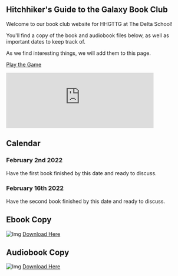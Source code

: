 ## Hitchhiker's Guide to the Galaxy Book Club

Welcome to our book club website for HHGTTG at The Delta School!

You'll find a copy of the book and audiobook files below, as well as important dates to keep track of.

As we find interesting things, we will add them to this page.

[Play the Game](https://www.bbc.co.uk/programmes/articles/1g84m0sXpnNCv84GpN2PLZG/the-game-30th-anniversary-edition)

<iframe width="400" src="https://www.youtube.com/embed/eLdiWe_HJv4" title="YouTube video player" frameborder="0" allow="accelerometer; autoplay; clipboard-write; encrypted-media; gyroscope; picture-in-picture" allowfullscreen></iframe>

## Calendar
### February 2nd 2022
Have the first book finished by this date and ready to discuss.

### February 16th 2022
Have the second book finished by this date and ready to discuss.

## Ebook Copy
![Img](https://images-na.ssl-images-amazon.com/images/I/91mmD12YyXL.jpg)
[Download Here](https://drive.google.com/file/d/15UUFY04A3w8y4RxhhA4ihyW5Fxogw4Tz/view?usp=sharing)

## Audiobook Copy
![Img](https://m.media-amazon.com/images/I/51b09NRSkiL.jpg)
[Download Here](https://drive.google.com/drive/folders/18CvI8WuO0DqnEh_ZkVz2yFAIEC7DMr-0?usp=sharing)

